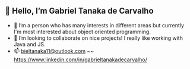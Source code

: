 ## 👋 Hello, I’m Gabriel Tanaka de Carvalho
- 👀 I’m a person who has many interests in different areas but currently I'm most interested about object oriented programming.
- 🔨 I’m looking to collaborate on nice projects! I really like working with Java and JS.
- 📫 bieltanaka11@outlook.com ~~ https://www.linkedin.com/in/gabrieltanakadecarvalho/ 

<!---
bieltanaka11/bieltanaka11 is a ✨ special ✨ repository because its `README.md` (this file) appears on your GitHub profile.
You can click the Preview link to take a look at your changes.
--->
